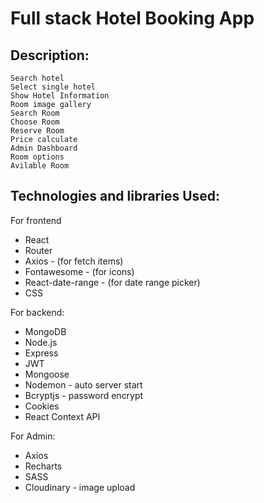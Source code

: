# Full stack Hotel Booking App

## Description:

```
Search hotel 
Select single hotel
Show Hotel Information
Room image gallery
Search Room
Choose Room
Reserve Room
Price calculate
Admin Dashboard
Room options
Avilable Room
```




## Technologies and libraries Used:

For frontend
- React
- Router
- Axios - (for fetch items)
- Fontawesome - (for icons)
- React-date-range - (for date range picker)
- CSS


For backend:

- MongoDB
- Node.js
- Express
- JWT
- Mongoose
- Nodemon - auto server start
- Bcryptjs - password encrypt
- Cookies
- React Context API

For Admin: 

- Axios
- Recharts
- SASS
- Cloudinary - image upload

